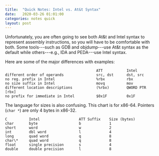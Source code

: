 ```yaml
---
title:  "Quick Notes: Intel vs. At&t Syntax"
date:   2020-03-26 01:01:00
categories: notes quick
layout: post
---
```


Unfortunately, you are often going to see both At&t and Intel syntax to
represent assembly instructions, so you will have to be comfortable with both.
Some tools---such as GDB and objdump---use At&t syntax as the default while
others---e.g., IDA and PEDA---use Intel syntax.

Here are some of the major differences with examples:

```
                                          ATT           Intel
different order of operands               src, dst      dst, src
no reg. prefix in Intel                   %rbx          rbx
no size suffix in Intel                   movq          mov
different location descriptions           (%rbx)        QWORD PTR [rbx]
no prefix for immediate in Intel          $0x1F         0x1F
```

The language for sizes is also confusing. This chart is for x86-64. Pointers
(`char *`) are only 4 bytes in x86-32.

```
C          Intel                  ATT Suffix    Size (bytes)
char       byte                   b             1
short      word                   w             2
int        dbl word               l             4
long       quad word              q             8
char\*     quad word              q             8
float      single precision       s             4
double     double precision       l             8
``` 


